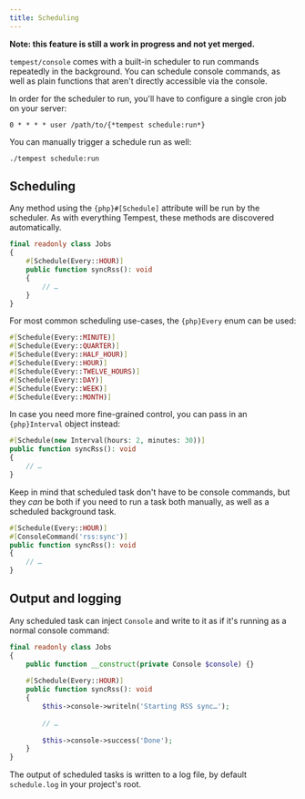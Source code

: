 ```yaml
---
title: Scheduling
---
```


**Note: this feature is still a work in progress and not yet merged.**

`tempest/console` comes with a built-in scheduler to run commands repeatedly in the background. You can schedule console commands, as well as plain functions that aren't directly accessible via the console.

In order for the scheduler to run, you'll have to configure a single cron job on your server:

```
0 * * * * user /path/to/{*tempest schedule:run*}
```

You can manually trigger a schedule run as well:

```
./tempest schedule:run
```

## Scheduling

Any method using the `{php}#[Schedule]` attribute will be run by the scheduler. As with everything Tempest, these methods are discovered automatically.

```php
final readonly class Jobs
{
    #[Schedule(Every::HOUR)]
    public function syncRss(): void
    {
        // …   
    }
}
```

For most common scheduling use-cases, the `{php}Every` enum can be used:

```php
#[Schedule(Every::MINUTE)]
#[Schedule(Every::QUARTER)]
#[Schedule(Every::HALF_HOUR)]
#[Schedule(Every::HOUR)]
#[Schedule(Every::TWELVE_HOURS)]
#[Schedule(Every::DAY)]
#[Schedule(Every::WEEK)]
#[Schedule(Every::MONTH)]
```

In case you need more fine-grained control, you can pass in an `{php}Interval` object instead:

```php
#[Schedule(new Interval(hours: 2, minutes: 30))]
public function syncRss(): void
{
    // …   
}
```

Keep in mind that scheduled task don't have to be console commands, but they _can_ be both if you need to run a task both manually, as well as a scheduled background task.

```php
#[Schedule(Every::HOUR)]
#[ConsoleCommand('rss:sync')]
public function syncRss(): void
{
    // …   
}
```

## Output and logging

Any scheduled task can inject `Console` and write to it as if it's running as a normal console command:

```php
final readonly class Jobs
{
    public function __construct(private Console $console) {}
    
    #[Schedule(Every::HOUR)]
    public function syncRss(): void
    {
        $this->console->writeln('Starting RSS sync…');
        
        // …
        
        $this->console->success('Done');
    }
}
```

The output of scheduled tasks is written to a log file, by default `schedule.log` in your project's root.